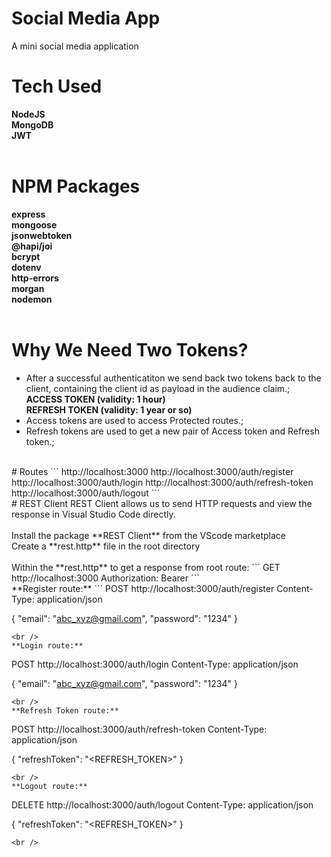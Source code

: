 # Social Media App
A mini social media application
<br />
# Tech Used
**NodeJS**<br />
**MongoDB**<br />
**JWT**<br />
<br />
# NPM Packages
**express**<br />
**mongoose**<br />
**jsonwebtoken**<br />
**@hapi/joi**<br />
**bcrypt**<br />
**dotenv**<br />
**http-errors**<br />
**morgan**<br />
**nodemon**<br />
<br />
# Why We Need Two Tokens?
- After a successful authenticatiton we send back two tokens back to the client, containing the client id as payload in the audience claim.;
	**ACCESS TOKEN (validity: 1 hour)**<br />
	**REFRESH TOKEN (validity: 1 year or so)**<br />
- Access tokens are used to access Protected routes.;
- Refresh tokens are used to get a new pair of Access token and Refresh token.;
<br />
# Routes
```
http://localhost:3000
http://localhost:3000/auth/register
http://localhost:3000/auth/login
http://localhost:3000/auth/refresh-token
http://localhost:3000/auth/logout
```
<br />
# REST Client
REST Client allows us to send HTTP requests and view the response in Visual Studio Code directly.<br />
<br />
Install the package **REST Client** from the VScode marketplace<br />
Create a **rest.http** file in the root directory<br />
<br />
Within the **rest.http** to get a response from root route:
```
GET http://localhost:3000
Authorization: Bearer <REFRESH_TOKEN>
```
<br />
**Register route:**
```
POST http://localhost:3000/auth/register
Content-Type: application/json

{
    "email": "abc_xyz@gmail.com",
    "password": "1234"
}
```
<br />
**Login route:**
```
POST http://localhost:3000/auth/login
Content-Type: application/json

{
    "email": "abc_xyz@gmail.com",
    "password": "1234"
}
```
<br />
**Refresh Token route:**
```
POST http://localhost:3000/auth/refresh-token
Content-Type: application/json

{
    "refreshToken": "<REFRESH_TOKEN>"
}
```
<br />
**Logout route:**
```
DELETE http://localhost:3000/auth/logout
Content-Type: application/json

{
    "refreshToken": "<REFRESH_TOKEN>"
}
```
<br />